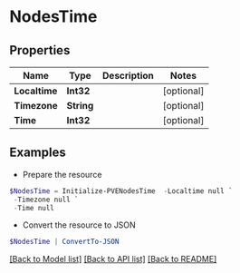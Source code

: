 # NodesTime
## Properties

Name | Type | Description | Notes
------------ | ------------- | ------------- | -------------
**Localtime** | **Int32** |  | [optional] 
**Timezone** | **String** |  | [optional] 
**Time** | **Int32** |  | [optional] 

## Examples

- Prepare the resource
```powershell
$NodesTime = Initialize-PVENodesTime  -Localtime null `
 -Timezone null `
 -Time null
```

- Convert the resource to JSON
```powershell
$NodesTime | ConvertTo-JSON
```

[[Back to Model list]](../README.md#documentation-for-models) [[Back to API list]](../README.md#documentation-for-api-endpoints) [[Back to README]](../README.md)

